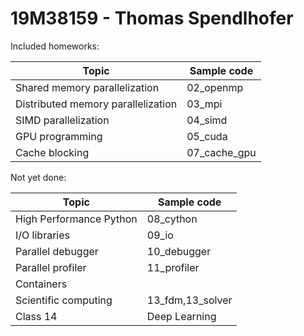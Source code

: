 # 19M38159 - Thomas Spendlhofer

Included homeworks:

| Topic                                | Sample code               |
| ------------------------------------ | ------------------------- |
| Shared memory parallelization        | 02_openmp                 |
| Distributed memory parallelization   | 03_mpi                    |
| SIMD parallelization                 | 04_simd                   |
| GPU programming                      | 05_cuda                   |
| Cache blocking                       | 07_cache_gpu              |


Not yet done:

| Topic                                | Sample code               |
| ------------------------------------ | ------------------------- |
| High Performance Python              | 08_cython                 |
| I/O libraries                        | 09_io                     |
| Parallel debugger                    | 10_debugger               |
| Parallel profiler                    | 11_profiler               |
| Containers                           |                           |
| Scientific computing                 | 13_fdm,13_solver          |
| Class 14 | Deep Learning             | 14_dl                     |
